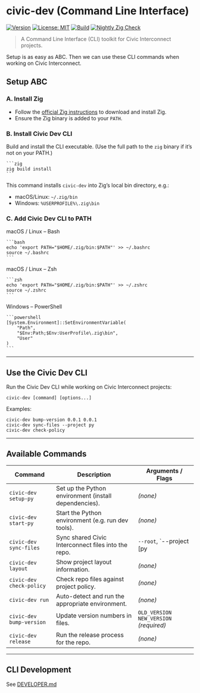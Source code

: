 # civic-dev (Command Line Interface)

[![Version](https://img.shields.io/badge/version-v0.0.1-blue)](https://github.com/civic-interconnect/civic-dev/releases)
[![License: MIT](https://img.shields.io/badge/license-MIT-green.svg)](https://opensource.org/licenses/MIT)
[![Build](https://github.com/civic-interconnect/civic-dev/actions/workflows/build.yml/badge.svg)](https://github.com/civic-interconnect/civic-dev/actions/workflows/build.yml)
[![Nightly Zig Check](https://github.com/civic-interconnect/civic-dev/actions/workflows/zig_check.yml/badge.svg)](https://github.com/civic-interconnect/civic-dev/actions/workflows/zig_check.yml)

> A Command Line Interface (CLI) toolkit for Civic Interconnect projects.

Setup is as easy as ABC. Then we can use these CLI commands when working on Civic Interconnect.

## Setup ABC

### A. Install Zig

- Follow the [official Zig instructions](https://ziglang.org/download/) to download and install Zig.
- Ensure the Zig binary is added to your `PATH`.

### B. Install Civic Dev CLI

Build and install the CLI executable. (Use the full path to the `zig` binary if it’s not on your PATH.)

    ```zig
    zig build install
    ```

This command installs `civic-dev` into Zig’s local bin directory, e.g.:

- macOS/Linux: `~/.zig/bin`
- Windows: `%USERPROFILE%\.zig\bin`

### C. Add Civic Dev CLI to PATH

macOS / Linux – Bash

    ```bash
    echo 'export PATH="$HOME/.zig/bin:$PATH"' >> ~/.bashrc
    source ~/.bashrc
    ```

macOS / Linux – Zsh

    ```zsh
    echo 'export PATH="$HOME/.zig/bin:$PATH"' >> ~/.zshrc
    source ~/.zshrc
    ```

Windows – PowerShell

    ```powershell
    [System.Environment]::SetEnvironmentVariable(
        "Path",
        "$Env:Path;$Env:UserProfile\.zig\bin",
        "User"
    )
    ```

---

## Use the Civic Dev CLI

Run the Civic Dev CLI while working on Civic Interconnect projects:

```shell
civic-dev [command] [options...]
```

Examples:

```shell
civic-dev bump-version 0.0.1 0.0.1
civic-dev sync-files --project py
civic-dev check-policy
```

---

## Available Commands

| Command                  | Description                                           | Arguments / Flags |
| ------------------------ | ----------------------------------------------------- | ------------------|
| `civic-dev setup-py`     | Set up the Python environment (install dependencies). | *(none)*          |
| `civic-dev start-py`     | Start the Python environment (e.g. run dev tools).    | *(none)*          |
| `civic-dev sync-files`   | Sync shared Civic Interconnect files into the repo.   | `--root`, `--project [py|pwa]` (optional) |
| `civic-dev layout`       | Show project layout information.                      | *(none)*          |
| `civic-dev check-policy` | Check repo files against project policy.              | *(none)*          |
| `civic-dev run`          | Auto-detect and run the appropriate environment.      | *(none)*          |
| `civic-dev bump-version` | Update version numbers in files.                      | `OLD_VERSION` `NEW_VERSION` *(required)* |
| `civic-dev release`      | Run the release process for the repo.                 | *(none)*          |

---

## CLI Development

See [DEVELOPER.md](./DEVELOPER.md)
